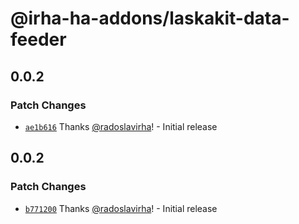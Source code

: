 # @irha-ha-addons/laskakit-data-feeder

## 0.0.2

### Patch Changes

- [`ae1b616`](https://github.com/radoslavirha/ha-addons/commit/ae1b61631b2466b4f259d5223219666216cf1303) Thanks [@radoslavirha](https://github.com/radoslavirha)! - Initial release

## 0.0.2

### Patch Changes

- [`b771200`](https://github.com/radoslavirha/ha-addons/commit/b771200f366bfdcdddabd85830bb43af71667354) Thanks [@radoslavirha](https://github.com/radoslavirha)! - Initial release
